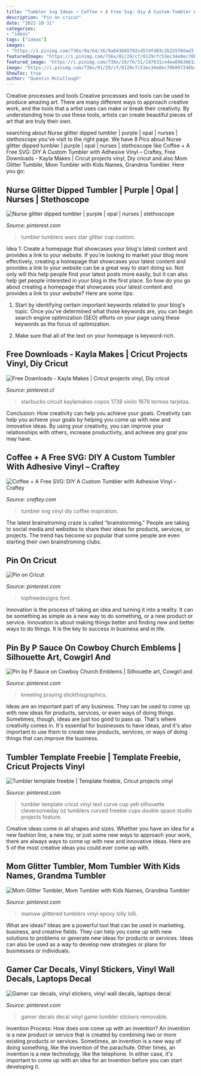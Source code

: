 ```yaml
---
title: "Tumbler Svg Ideas ~ Coffee + A Free Svg: Diy A Custom Tumbler With Adhesive Vinyl – Craftey"
description: "Pin on cricut"
date: "2022-10-31"
categories:
- "ideas"
tags: ["ideas"]
images:
- "https://i.pinimg.com/736x/9a/64/36/9a643605792cd57dfd03c2b255f8dad3.jpg"
featuredImage: "https://i.pinimg.com/736x/01/29/cf/0129cfc53ec34e8ec70b097246b42840.jpg"
featured_image: "https://i.pinimg.com/736x/19/76/31/197631ce4ea0963661a7f81a07ded43f.jpg"
image: "https://i.pinimg.com/736x/01/29/cf/0129cfc53ec34e8ec70b097246b42840.jpg"
ShowToc: true
author: "Quentin McCullough"
---
```



Creative processes and tools
Creative processes and tools can be used to produce amazing art. There are many different ways to approach creative work, and the tools that a artist uses can make or break their creativity. By understanding how to use these tools, artists can create beautiful pieces of art that are truly their own.

	

		
searching about Nurse glitter dipped tumbler | purple | opal | nurses | stethoscope you've visit to the right page. We have 8 Pics about Nurse glitter dipped tumbler | purple | opal | nurses | stethoscope like Coffee + A Free SVG: DIY A Custom Tumbler with Adhesive Vinyl – Craftey, Free Downloads - Kayla Makes | Cricut projects vinyl, Diy cricut and also Mom Glitter Tumbler, Mom Tumbler with Kids Names, Grandma Tumbler. Here you go:
		
    
## Nurse Glitter Dipped Tumbler | Purple | Opal | Nurses | Stethoscope

<img loading=lazy src="https://i.pinimg.com/736x/a6/80/36/a68036497a34bd87a1200504a6d035d7.jpg" onerror="this.onerror=null;this.src='https://tse2.mm.bing.net/th?id=OIP.wkXRqQbZqKlZVF8BX3r5LwHaJ3&amp;pid=15.1';" alt="Nurse glitter dipped tumbler | purple | opal | nurses | stethoscope">

_Source: pinterest.com_

>tumbler tumblers wars star glitter cup custom. 

	

Idea 1: Create a homepage that showcases your blog's latest content and provides a link to your website.
If you're looking to market your blog more effectively, creating a homepage that showcases your latest content and provides a link to your website can be a great way to start doing so. Not only will this help people find your latest posts more easily, but it can also help get people interested in your blog in the first place. So how do you go about creating a homepage that showcases your latest content and provides a link to your website? Here are some tips:
1. Start by identifying certain important keywords related to your blog's topic. Once you've determined what those keywords are, you can begin search engine optimization (SEO) efforts on your page using these keywords as the focus of optimization.

2. Make sure that all of the text on your homepage is keyword-rich.

    
## Free Downloads - Kayla Makes | Cricut Projects Vinyl, Diy Cricut

<img loading=lazy src="https://i.pinimg.com/736x/e1/1a/32/e11a32a094cef1020d5368e192ce31d0.jpg" onerror="this.onerror=null;this.src='https://tse3.mm.bing.net/th?id=OIP.q9_NlfU9R7sHbi9b46MuIwHaGi&amp;pid=15.1';" alt="Free Downloads - Kayla Makes | Cricut projects vinyl, Diy cricut">

_Source: pinterest.cl_

>starbucks circuit kaylamakes copos 1738 vinilo 1678 termos tarjetas. 

	

Conclusion: How creativity can help you achieve your goals.
Creativity can help you achieve your goals by helping you come up with new and innovative ideas. By using your creativity, you can improve your relationships with others, increase productivity, and achieve any goal you may have.

    
## Coffee + A Free SVG: DIY A Custom Tumbler With Adhesive Vinyl – Craftey

<img loading=lazy src="https://cdn.shopify.com/s/files/1/2494/3622/articles/Place-1080x_1200x1200.jpg?v=1579796692" onerror="this.onerror=null;this.src='https://tse1.mm.bing.net/th?id=OIP.3e2M-u7xszxY-fJtmeNYsQHaHa&amp;pid=15.1';" alt="Coffee + A Free SVG: DIY A Custom Tumbler with Adhesive Vinyl – Craftey">

_Source: craftey.com_

>tumbler svg vinyl diy coffee inspiration. 

	

The latest brainstroming craze is called "brainstorming." People are taking to social media and websites to share their ideas for products, services, or projects. The trend has become so popular that some people are even starting their own brainstroming clubs.

    
## Pin On Cricut

<img loading=lazy src="https://i.pinimg.com/736x/e4/f0/ba/e4f0baf103176a29b334e638ec3e60e3.jpg" onerror="this.onerror=null;this.src='https://tse1.mm.bing.net/th?id=OIP.pjPjb5GM0tkyPtR81dzPHQHaHa&amp;pid=15.1';" alt="Pin on Cricut">

_Source: pinterest.com_

>topfreedesigns font. 

	

Innovation is the process of taking an idea and turning it into a reality. It can be something as simple as a new way to do something, or a new product or service. Innovation is about making things better and finding new and better ways to do things. It is the key to success in business and in life.

    
## Pin By P Sauce On Cowboy Church Emblems | Silhouette Art, Cowgirl And

<img loading=lazy src="https://i.pinimg.com/736x/9a/64/36/9a643605792cd57dfd03c2b255f8dad3.jpg" onerror="this.onerror=null;this.src='https://tse1.mm.bing.net/th?id=OIP.0FtfBxaPmWhjSmgEonDLIAHaFg&amp;pid=15.1';" alt="Pin by P Sauce on Cowboy Church Emblems | Silhouette art, Cowgirl and">

_Source: pinterest.com_

>kneeling praying stickthisgraphics. 

	

Ideas are an important part of any business. They can be used to come up with new ideas for products, services, or even ways of doing things. Sometimes, though, ideas are just too good to pass up. That's where creativity comes in. It's essential for businesses to have ideas, and it's also important to use them to create new products, services, or ways of doing things that can improve the business.

    
## Tumbler Template Freebie | Template Freebie, Cricut Projects Vinyl

<img loading=lazy src="https://i.pinimg.com/originals/b1/1c/2b/b11c2bdd5b08190a87869e5f59c2ced4.png" onerror="this.onerror=null;this.src='https://tse3.mm.bing.net/th?id=OIP.Bk1DocFgMuNzR5kocSdw7AHaEz&amp;pid=15.1';" alt="Tumbler template freebie | Template freebie, Cricut projects vinyl">

_Source: pinterest.com_

>tumbler template cricut vinyl text curve cup yeti silhouette cleversomeday oz tumblers curved freebie cups double space studio projects feature. 

	

Creative ideas come in all shapes and sizes. Whether you have an idea for a new fashion line, a new toy, or just some new ways to approach your work, there are always ways to come up with new and innovative ideas. Here are 5 of the most creative ideas you could ever come up with.

    
## Mom Glitter Tumbler, Mom Tumbler With Kids Names, Grandma Tumbler

<img loading=lazy src="https://i.pinimg.com/736x/01/29/cf/0129cfc53ec34e8ec70b097246b42840.jpg" onerror="this.onerror=null;this.src='https://tse1.mm.bing.net/th?id=OIP.y30k6as-geBaXQpUUmK9KwHaJK&amp;pid=15.1';" alt="Mom Glitter Tumbler, Mom Tumbler with Kids Names, Grandma Tumbler">

_Source: pinterest.com_

>mamaw glittered tumblers vinyl epoxy lolly lolli. 

	

What are ideas?
Ideas are a powerful tool that can be used in marketing, business, and creative fields. They can help you come up with new solutions to problems or generate new ideas for products or services. Ideas can also be used as a way to develop new strategies or plans for businesses or individuals.

    
## Gamer Car Decals, Vinyl Stickers, Vinyl Wall Decals, Laptops Decal

<img loading=lazy src="https://i.pinimg.com/736x/19/76/31/197631ce4ea0963661a7f81a07ded43f.jpg" onerror="this.onerror=null;this.src='https://tse4.mm.bing.net/th?id=OIP._UpzDxAJBSvo5vVkftDBcwHaJ1&amp;pid=15.1';" alt="Gamer car decals, vinyl stickers, vinyl wall decals, laptops decal">

_Source: pinterest.com_

>gamer decals decal vinyl game tumbler stickers removable. 

	

Invention Process: How does one come up with an invention?
An invention is a new product or service that is created by combining two or more existing products or services. Sometimes, an invention is a new way of doing something, like the invention of the parachute. Other times, an invention is a new technology, like the telephone. In either case, it's important to come up with an idea for an Invention before you can start developing it.

